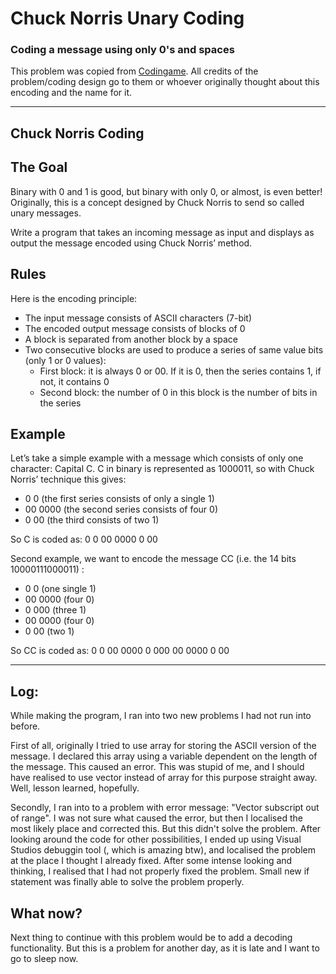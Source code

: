# Chuck Norris Unary Coding

### Coding a message using only 0's and spaces

This problem was copied from [Codingame](https://www.codingame.com/ide/puzzle/chuck-norris). All credits of the problem/coding design go to them or whoever originally thought about this encoding and the name for it.

---

## Chuck Norris Coding

## The Goal

Binary with 0 and 1 is good, but binary with only 0, or almost, is even better! Originally, this is a concept designed by Chuck Norris to send so called unary messages.

Write a program that takes an incoming message as input and displays as output the message encoded using Chuck Norris’ method.

## Rules

Here is the encoding principle:

* The input message consists of ASCII characters (7-bit)
* The encoded output message consists of blocks of 0
* A block is separated from another block by a space
* Two consecutive blocks are used to produce a series of same value bits (only 1 or 0 values):
  * First block: it is always 0 or 00. If it is 0, then the series contains 1, if not, it contains 0
  * Second block: the number of 0 in this block is the number of bits in the series

## Example

Let’s take a simple example with a message which consists of only one character: Capital C. C in binary is represented as 1000011, so with Chuck Norris’ technique this gives:

* 0 0 (the first series consists of only a single 1)
* 00 0000 (the second series consists of four 0)
* 0 00 (the third consists of two 1)

So C is coded as: 0 0 00 0000 0 00

Second example, we want to encode the message CC (i.e. the 14 bits 10000111000011) :

* 0 0 (one single 1)
* 00 0000 (four 0)
* 0 000 (three 1)
* 00 0000 (four 0)
* 0 00 (two 1)

So CC is coded as: 0 0 00 0000 0 000 00 0000 0 00

---

## Log:

While making the program, I ran into two new problems I had not run into before.

First of all, originally I tried to use array for storing the ASCII version of the message. I declared this array using a variable dependent on the length of the message. This caused an error. This was stupid of me, and I should have realised to use vector instead of array for this purpose straight away. Well, lesson learned, hopefully.

Secondly, I ran into to a problem with error message: "Vector subscript out of range". I was not sure what caused the error, but then I localised the most likely place and corrected this. But this didn't solve the problem. After looking around the code for other possibilities, I ended up using Visual Studios debuggin tool (, which is amazing btw), and localised the problem at the place I thought I already fixed. After some intense looking and thinking, I realised that I had not properly fixed the problem. Small new if statement was finally able to solve the problem properly.

## What now?

Next thing to continue with this problem would be to add a decoding functionality. But this is a problem for another day, as it is late and I want to go to sleep now.
